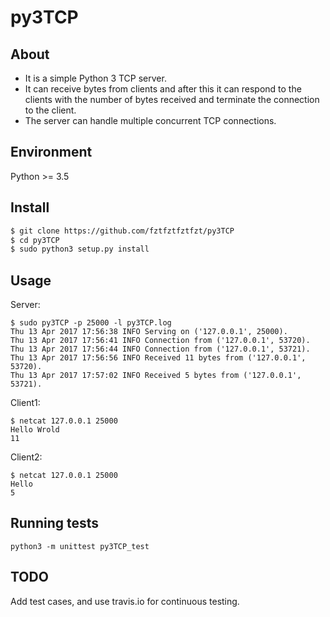 py3TCP
=====
About
-----
* It is a simple Python 3 TCP server.
* It can receive bytes from clients and after this it can respond to the clients with the number of bytes received and terminate the connection to the client.
* The server can handle multiple concurrent TCP connections.

Environment
----------
Python >= 3.5

Install
-------
```bash
$ git clone https://github.com/fztfztfztfzt/py3TCP
$ cd py3TCP
$ sudo python3 setup.py install
```

Usage
-----
Server:
```
$ sudo py3TCP -p 25000 -l py3TCP.log
Thu 13 Apr 2017 17:56:38 INFO Serving on ('127.0.0.1', 25000).
Thu 13 Apr 2017 17:56:41 INFO Connection from ('127.0.0.1', 53720).
Thu 13 Apr 2017 17:56:44 INFO Connection from ('127.0.0.1', 53721).
Thu 13 Apr 2017 17:56:56 INFO Received 11 bytes from ('127.0.0.1', 53720).
Thu 13 Apr 2017 17:57:02 INFO Received 5 bytes from ('127.0.0.1', 53721).
```

Client1:
```
$ netcat 127.0.0.1 25000
Hello Wrold
11
```

Client2:
```
$ netcat 127.0.0.1 25000
Hello
5
```

Running tests
-------------
```python3
python3 -m unittest py3TCP_test
```

TODO
-----
Add test cases, and use travis.io for continuous testing.
